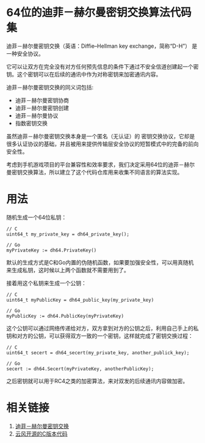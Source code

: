 64位的迪菲－赫尔曼密钥交换算法代码集
===============================

迪菲－赫尔曼密钥交换（英语：Diffie–Hellman key exchange，简称“D-H”） 是一种安全协议。

它可以让双方在完全没有对方任何预先信息的条件下通过不安全信道创建起一个密钥。这个密钥可以在后续的通讯中作为对称密钥来加密通讯内容。

迪菲－赫尔曼密钥交换的同义词包括:

* 迪菲－赫尔曼密钥协商
* 迪菲－赫尔曼密钥创建
* 迪菲－赫尔曼协议
* 指数密钥交换

虽然迪菲－赫尔曼密钥交换本身是一个匿名（无认证）的 密钥交换协议，它却是很多认证协议的基础，并且被用来提供传输层安全协议的短暂模式中的完备的前向安全性。

考虑到手机游戏项目的平台兼容性和效率要求，我们决定采用64位的迪菲－赫尔曼密钥交换算法，所以建立了这个代码仓库用来收集不同语言的算法实现。

用法
====

随机生成一个64位私钥：

```
// C
uint64_t my_private_key = dh64_private_key();

// Go
myPrivateKey := dh64.PrivateKey()
```

默认的生成方式是C和Go内置的伪随机函数，如果要加强安全性，可以用真随机来生成私钥，这时候以上两个函数就不需要用到了。

接着用这个私钥来生成一个公钥：

```
// C
uint64_t myPublicKey = dh64_public_key(my_private_key)

// Go
myPublicKey := dh64.PublicKey(myPrivateKey)
```

这个公钥可以通过网络传递给对方，双方拿到对方的公钥之后，利用自己手上的私钥和对方的公钥，可以获得双方一致的一个密钥，这样就完成了密钥交换过程：

```
// C
uint64_t secert = dh64_secert(my_private_key, another_publick_key);

// Go
secert := dh64.Secert(myPrivateKey, anotherPublicKey);
```

之后密钥就可以用于RC4之类的加密算法，来对双发的后续通讯内容做加密。

相关链接
=======

1. [迪菲－赫尔曼密钥交换](https://zh.wikipedia.org/wiki/%E8%BF%AA%E8%8F%B2%EF%BC%8D%E8%B5%AB%E5%B0%94%E6%9B%BC%E5%AF%86%E9%92%A5%E4%BA%A4%E6%8D%A2)
2. [云风开源的C版本代码](https://gist.github.com/cloudwu/8838724)
